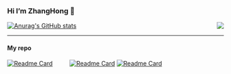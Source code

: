 ### Hi I’m ZhangHong 👋

[![Anurag's GitHub stats](https://github-readme-stats.vercel.app/api?username=985492783&show_icons=true&hide_border=true&theme=radical)](https://github.com/anuraghazra/github-readme-stats)
<img align="right" src="https://github-readme-stats.vercel.app/api/top-langs/?username=985492783">


***

#### My repo

<div >
   
  [![Readme Card](https://github-readme-stats.vercel.app/api/pin/?username=985492783&repo=nacos&show_owner=true)](https://github.com/985492783/nacos)&nbsp;&nbsp;&nbsp;&nbsp;&nbsp;&nbsp;&nbsp;&nbsp;&nbsp;
  [![Readme Card](https://github-readme-stats.vercel.app/api/pin/?username=985492783&repo=sparrow&show_owner=true)](https://github.com/985492783/sparrow)
  [![Readme Card](https://github-readme-stats.vercel.app/api/pin/?username=985492783&repo=sparrow-switcher&show_owner=true)](https://github.com/985492783/sparrow-switcher)
</div>




